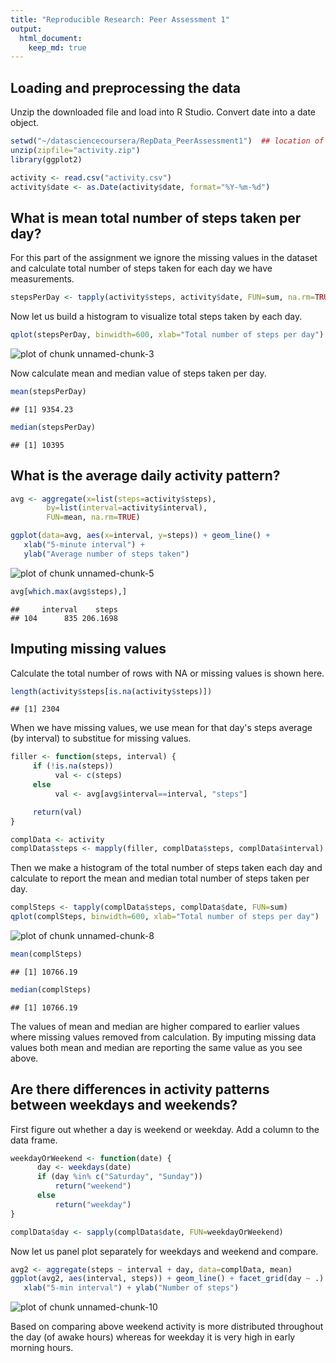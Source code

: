 ```yaml
---
title: "Reproducible Research: Peer Assessment 1"
output: 
  html_document:
    keep_md: true
---
```


  
## Loading and preprocessing the data

Unzip the downloaded file and load into R Studio. Convert date into a date object.


```r
setwd("~/datasciencecoursera/RepData_PeerAssessment1")  ## location of zip file
unzip(zipfile="activity.zip")
library(ggplot2)

activity <- read.csv("activity.csv")
activity$date <- as.Date(activity$date, format="%Y-%m-%d")
```

  
## What is mean total number of steps taken per day?

For this part of the assignment we ignore the missing values in the dataset and
calculate total number of steps taken for each day we have measurements.


```r
stepsPerDay <- tapply(activity$steps, activity$date, FUN=sum, na.rm=TRUE)
```

Now let us build a histogram to visualize total steps taken by each day.


```r
qplot(stepsPerDay, binwidth=600, xlab="Total number of steps per day")
```

![plot of chunk unnamed-chunk-3](figure/unnamed-chunk-3-1.png) 

Now calculate mean and median value of steps taken per day.


```r
mean(stepsPerDay)
```

```
## [1] 9354.23
```

```r
median(stepsPerDay)
```

```
## [1] 10395
```

  
## What is the average daily activity pattern?


```r
avg <- aggregate(x=list(steps=activity$steps),
        by=list(interval=activity$interval),
        FUN=mean, na.rm=TRUE)

ggplot(data=avg, aes(x=interval, y=steps)) + geom_line() +
   xlab("5-minute interval") +
   ylab("Average number of steps taken")
```

![plot of chunk unnamed-chunk-5](figure/unnamed-chunk-5-1.png) 

```r
avg[which.max(avg$steps),]
```

```
##     interval    steps
## 104      835 206.1698
```

  
## Imputing missing values

Calculate the total number of rows with NA or missing values is shown here.

```r
length(activity$steps[is.na(activity$steps)])
```

```
## [1] 2304
```

When we have missing values, we use mean for that day's steps average (by
interval) to substitue for missing values.  


```r
filler <- function(steps, interval) {
     if (!is.na(steps))
          val <- c(steps)
     else
          val <- avg[avg$interval==interval, "steps"]

     return(val)
}

complData <- activity
complData$steps <- mapply(filler, complData$steps, complData$interval)
```

Then we make a histogram of the total number of steps taken each day and 
calculate to report the mean and median total number of steps taken per day.  


```r
complSteps <- tapply(complData$steps, complData$date, FUN=sum)
qplot(complSteps, binwidth=600, xlab="Total number of steps per day")
```

![plot of chunk unnamed-chunk-8](figure/unnamed-chunk-8-1.png) 

```r
mean(complSteps)
```

```
## [1] 10766.19
```

```r
median(complSteps)
```

```
## [1] 10766.19
```

The values of mean and median are higher compared to earlier values where missing
values removed from calculation. By imputing missing data values both mean
and median are reporting the same value as you see above.  


## Are there differences in activity patterns between weekdays and weekends?

First figure out whether a day is weekend or weekday. Add a column to the data
frame.


```r
weekdayOrWeekend <- function(date) {
      day <- weekdays(date)
      if (day %in% c("Saturday", "Sunday"))
          return("weekend")
      else
          return("weekday") 
}

complData$day <- sapply(complData$date, FUN=weekdayOrWeekend)
```

Now let us panel plot separately for weekdays and weekend and compare.  


```r
avg2 <- aggregate(steps ~ interval + day, data=complData, mean)
ggplot(avg2, aes(interval, steps)) + geom_line() + facet_grid(day ~ .) +
   xlab("5-min interval") + ylab("Number of steps")
```

![plot of chunk unnamed-chunk-10](figure/unnamed-chunk-10-1.png) 

Based on comparing above weekend activity is more distributed throughout the
day (of awake hours) whereas for weekday it is very high in early morning hours. 
